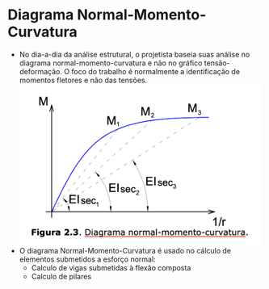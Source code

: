 # Diagrama Normal-Momento-Curvatura
- No dia-a-dia da análise estrutural, o projetista baseia suas análise no diagrama normal-momento-curvatura e não no gráfico tensão-deformação. O foco do trabalho é normalmente a identificação de momentos fletores e não das tensões.
![](../img/diagrama-normal-momento-curvatura.png)
- O diagrama Normal-Momento-Curvatura é usado no cálculo de elementos submetidos a esforço normal:
    - Calculo de vigas submetidas à flexão composta
    - Calculo de pilares
    